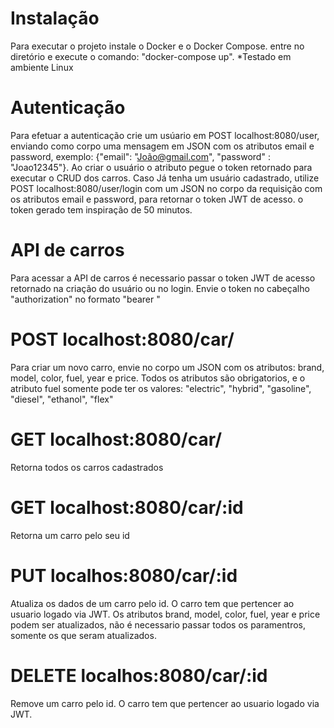 # Instalação

Para executar o projeto instale o Docker e o Docker Compose. entre no diretório e execute o comando: "docker-compose up".
*Testado em ambiente Linux

# Autenticação

Para efetuar a autenticação crie um usúario em POST localhost:8080/user, enviando como corpo uma mensagem em JSON com os atributos email e password, exemplo: {"email": "João@gmail.com", "password" : "Joao12345"}.
Ao criar o usuário o atributo pegue o token retornado para executar o CRUD dos carros.
Caso Já tenha um usuário cadastrado, utilize POST localhost:8080/user/login com um JSON no corpo da requisição com os atributos email e password, para retornar o token JWT de acesso.
o token gerado tem inspiração de 50 minutos.

# API de carros
Para acessar a API de carros é necessario passar o token JWT de acesso retornado na criação do usuário ou no login. Envie o token no cabeçalho "authorization" no formato "bearer <token>" 

# POST localhost:8080/car/
Para criar um novo carro, envie no corpo um JSON com os atributos: brand, model, color, fuel, year e price. Todos os atributos são obrigatorios, e o atributo fuel somente pode ter os valores: "electric", "hybrid", "gasoline", "diesel", "ethanol", "flex" 

# GET localhost:8080/car/
Retorna todos os carros cadastrados


# GET localhost:8080/car/:id
Retorna um carro pelo seu id

# PUT localhos:8080/car/:id
Atualiza os dados de um carro pelo id. O carro tem que pertencer ao usuario logado via JWT. Os atributos brand, model, color, fuel, year e price podem ser atualizados, não é necessario passar todos os paramentros, somente os que seram atualizados.

# DELETE localhos:8080/car/:id
Remove um carro pelo id. O carro tem que pertencer ao usuario logado via JWT.
